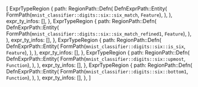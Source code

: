 [
    ExprTypeRegion {
        path: RegionPath::Defn(
            DefnExprPath::Entity(
                FormPath(`mnist_classifier::digits::six::six_match`, `Feature`),
            ),
        ),
        expr_ty_infos: [],
    },
    ExprTypeRegion {
        path: RegionPath::Defn(
            DefnExprPath::Entity(
                FormPath(`mnist_classifier::digits::six::six_match_refined1`, `Feature`),
            ),
        ),
        expr_ty_infos: [],
    },
    ExprTypeRegion {
        path: RegionPath::Defn(
            DefnExprPath::Entity(
                FormPath(`mnist_classifier::digits::six::is_six`, `Feature`),
            ),
        ),
        expr_ty_infos: [],
    },
    ExprTypeRegion {
        path: RegionPath::Defn(
            DefnExprPath::Entity(
                FormPath(`mnist_classifier::digits::six::upmost`, `Function`),
            ),
        ),
        expr_ty_infos: [],
    },
    ExprTypeRegion {
        path: RegionPath::Defn(
            DefnExprPath::Entity(
                FormPath(`mnist_classifier::digits::six::bottom1`, `Function`),
            ),
        ),
        expr_ty_infos: [],
    },
]